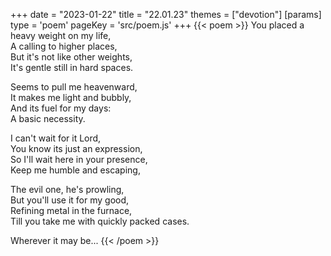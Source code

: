+++
date = "2023-01-22"
title = "22.01.23"
themes = ["devotion"]
[params]
  type = 'poem'
  pageKey = 'src/poem.js'
+++
{{< poem >}}
You placed a heavy weight on my life,  
A calling to higher places,  
But it's not like other weights,  
It's gentle still in hard spaces.  
  
Seems to pull me heavenward,  
It makes me light and bubbly,  
And its fuel for my days:  
A basic necessity.  
  
I can't wait for it Lord,  
You know its just an expression,  
So I'll wait here in your presence,  
Keep me humble and escaping,  
  
The evil one, he's prowling,  
But you'll use it for my good,  
Refining metal in the furnace,  
Till you take me with quickly packed cases.  
  
Wherever it may be...
{{< /poem >}}